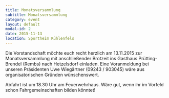 ```yaml
---
title: Monatsversammlung
subtitle: Monatsversammlung
category: event
layout: default
modal-id: 2
date: 2015-11-13
location: Sportheim Kühlenfels
---
```

Die Vorstandschaft möchte euch recht herzlich am 13.11.2015
zur Monatsversammlung mit anschließender Brotzeit ins
Gasthaus Prütting-Brendel (Rembs) nach Hetzelsdorf einladen.
Eine Voranmeldung bei unseren Präsidenten Uwe Wiegärtner
(09243 / 903045) wäre aus organisatorischen Gründen wünschenswert.

Abfahrt ist um 18.30 Uhr am Feuerwehrhaus.
Wäre gut, wenn ihr im Vorfeld schon Fahrgemeinschaften bilden könntet!
